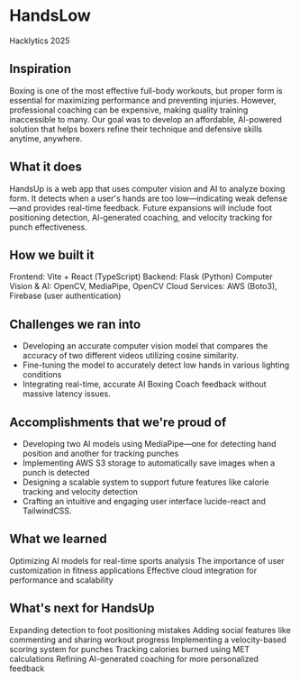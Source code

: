 # HandsLow
Hacklytics 2025 

## Inspiration
Boxing is one of the most effective full-body workouts, but proper form is essential for maximizing performance and preventing injuries. However, professional coaching can be expensive, making quality training inaccessible to many. Our goal was to develop an affordable, AI-powered solution that helps boxers refine their technique and defensive skills anytime, anywhere.

## What it does
HandsUp is a web app that uses computer vision and AI to analyze boxing form. It detects when a user's hands are too low—indicating weak defense—and provides real-time feedback. Future expansions will include foot positioning detection, AI-generated coaching, and velocity tracking for punch effectiveness.

## How we built it
Frontend: Vite + React (TypeScript)
Backend: Flask (Python)
Computer Vision & AI: OpenCV, MediaPipe, OpenCV
Cloud Services: AWS (Boto3), Firebase (user authentication)

## Challenges we ran into
- Developing an accurate computer vision model that compares the accuracy of two different videos utilizing cosine similarity. 
- Fine-tuning the model to accurately detect low hands in various lighting conditions
- Integrating real-time, accurate AI Boxing Coach feedback without massive latency issues. 
## Accomplishments that we're proud of
- Developing two AI models using MediaPipe—one for detecting hand position and another for tracking punches
- Implementing AWS S3 storage to automatically save images when a punch is detected
- Designing a scalable system to support future features like calorie tracking and velocity detection
- Crafting an intuitive and engaging user interface lucide-react and TailwindCSS. 

## What we learned
Optimizing AI models for real-time sports analysis
The importance of user customization in fitness applications
Effective cloud integration for performance and scalability
## What's next for HandsUp
Expanding detection to foot positioning mistakes
Adding social features like commenting and sharing workout progress
Implementing a velocity-based scoring system for punches
Tracking calories burned using MET calculations
Refining AI-generated coaching for more personalized feedback
